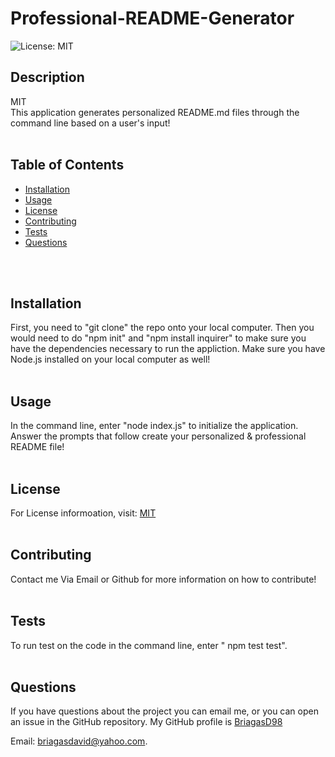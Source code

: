 # Professional-README-Generator
 ![License: MIT](https://img.shields.io/badge/License-MIT-yellow.svg)

  ## Description
  MIT
  <br/>
  This application generates personalized README.md files through the command line based on a user's input!
  <br/>
  <br/>

  ## Table of Contents
  * [Installation](#Installation)
  * [Usage](#Usage)
  * [License](#License)
  * [Contributing](#Contributing)
  * [Tests](#Tests)
  * [Questions](#Questions)
  <br/>
  <br/>

  ## Installation
  First, you need to "git clone" the repo onto your local computer. Then you would need to do "npm init" and "npm install inquirer" to make sure you have the dependencies necessary to run the appliction. Make sure you have Node.js installed on your local computer as well!
  <br/>
  <br/>
  ## Usage
  In the command line, enter "node index.js" to initialize the application. Answer the prompts that follow create your personalized & professional README file!
  <br/>
  <br/>
  ## License
  For License informoation, visit:
  [MIT](https://opensource.org/licenses/MIT)
  <br/>
  <br/>
  ## Contributing
  Contact me Via Email or Github for more information on how to contribute!
  <br/>
  <br/>
  ## Tests
  To run test on the code in the command line, enter " npm test test".
  <br/>
  <br/>
  ## Questions  
  If you have questions about the project you can email me, or you can open an issue in the GitHub repository.
  My GitHub profile is [BriagasD98](https://github.com/BriagasD98)  
    
  Email: [briagasdavid@yahoo.com](mailto:briagasdavid@yahoo.com).  
